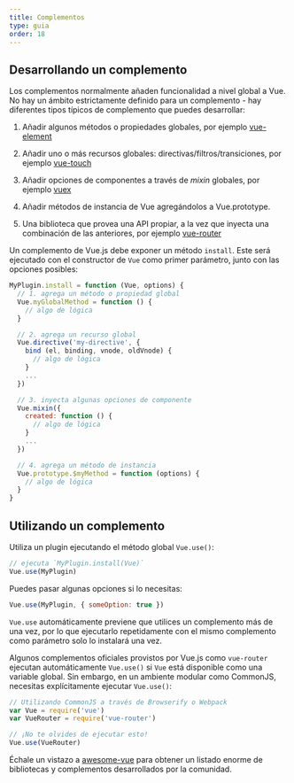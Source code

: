 ```yaml
---
title: Complementos
type: guia
order: 18
---
```


## Desarrollando un complemento

Los complementos normalmente añaden funcionalidad a nivel global a Vue. No hay un ámbito estrictamente definido para un complemento - hay diferentes tipos típicos de complemento que puedes desarrollar:

1. Añadir algunos métodos o propiedades globales, por ejemplo [vue-element](https://github.com/vuejs/vue-element)

2. Añadir uno o más recursos globales: directivas/filtros/transiciones, por ejemplo [vue-touch](https://github.com/vuejs/vue-touch)

3. Añadir opciones de componentes a través de _mixin_ globales, por ejemplo [vuex](https://github.com/vuejs/vuex)

4. Añadir métodos de instancia de Vue agregándolos a Vue.prototype.

5. Una biblioteca que provea una API propiar, a la vez que inyecta una combinación de las anteriores, por ejemplo [vue-router](https://github.com/vuejs/vue-router)

Un complemento de Vue.js debe exponer un método `install`. Este será ejecutado con el constructor de `Vue` como primer parámetro, junto con las opciones posibles:

``` js
MyPlugin.install = function (Vue, options) {
  // 1. agrega un método o propiedad global
  Vue.myGlobalMethod = function () {
    // algo de lógica
  }

  // 2. agrega un recurso global
  Vue.directive('my-directive', {
    bind (el, binding, vnode, oldVnode) {
      // algo de lógica
    }
    ...
  })

  // 3. inyecta algunas opciones de componente
  Vue.mixin({
    created: function () {
      // algo de lógica
    }
    ...
  })

  // 4. agrega un método de instancia
  Vue.prototype.$myMethod = function (options) {
    // algo de lógica
  }
}
```

## Utilizando un complemento

Utiliza un plugin ejecutando el método global `Vue.use()`:

``` js
// ejecuta `MyPlugin.install(Vue)`
Vue.use(MyPlugin)
```

Puedes pasar algunas opciones si lo necesitas:

``` js
Vue.use(MyPlugin, { someOption: true })
```

`Vue.use` automáticamente previene que utilices un complemento más de una vez, por lo que ejecutarlo repetidamente con el mismo complemento como parámetro solo lo instalará una vez.

Algunos complementos oficiales provistos por Vue.js como `vue-router` ejecutan automáticamente `Vue.use()` si `Vue` está disponible como una variable global. Sin embargo, en un ambiente modular como CommonJS, necesitas explícitamente ejecutar `Vue.use()`:

``` js
// Utilizando CommonJS a través de Browserify o Webpack
var Vue = require('vue')
var VueRouter = require('vue-router')

// ¡No te olvides de ejecutar esto!
Vue.use(VueRouter)
```

Échale un vistazo a [awesome-vue](https://github.com/vuejs/awesome-vue#libraries--plugins) para obtener un listado enorme de bibliotecas y complementos desarrollados por la comunidad.
